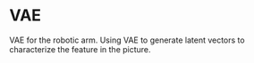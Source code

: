 # VAE
VAE for the robotic arm. Using VAE to generate latent vectors to characterize the feature in the picture.
